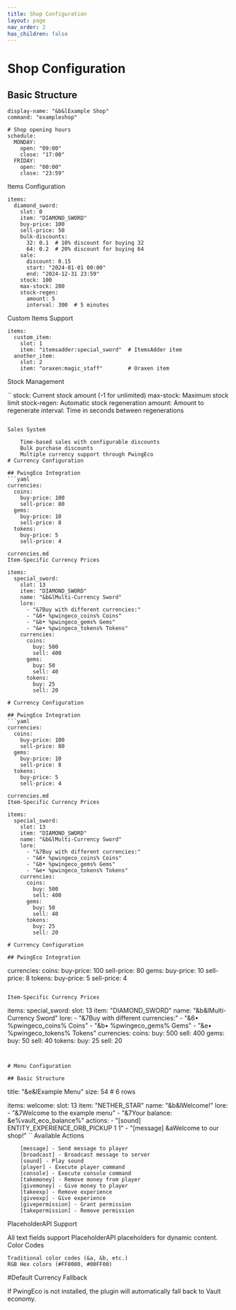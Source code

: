 ```yaml
---
title: Shop Configuration
layout: page
nav_order: 2
has_children: false
---
```


# Shop Configuration

## Basic Structure
```
display-name: "&b&lExample Shop"
command: "exampleshop"

# Shop opening hours
schedule:
  MONDAY:
    open: "09:00"
    close: "17:00"
  FRIDAY:
    open: "00:00"
    close: "23:59"
```

Items Configuration

```
items:
  diamond_sword:
    slot: 0
    item: "DIAMOND_SWORD"
    buy-price: 100
    sell-price: 50
    bulk-discounts:
      32: 0.1  # 10% discount for buying 32
      64: 0.2  # 20% discount for buying 64
    sale:
      discount: 0.15
      start: "2024-01-01 00:00"
      end: "2024-12-31 23:59"
    stock: 100
    max-stock: 200
    stock-regen:
      amount: 5
      interval: 300  # 5 minutes
```

Custom Items Support

```
items:
  custom_item:
    slot: 1
    item: "itemsadder:special_sword"  # ItemsAdder item
  another_item:
    slot: 2
    item: "oraxen:magic_staff"        # Oraxen item
```
Stock Management

``
    stock: Current stock amount (-1 for unlimited)
    max-stock: Maximum stock limit
    stock-regen: Automatic stock regeneration
        amount: Amount to regenerate
        interval: Time in seconds between regenerations
```

Sales System

    Time-based sales with configurable discounts
    Bulk purchase discounts
    Multiple currency support through PwingEco
# Currency Configuration

## PwingEco Integration
```yaml
currencies:
  coins:
    buy-price: 100
    sell-price: 80
  gems:
    buy-price: 10
    sell-price: 8
  tokens:
    buy-price: 5
    sell-price: 4

currencies.md
Item-Specific Currency Prices

items:
  special_sword:
    slot: 13
    item: "DIAMOND_SWORD"
    name: "&b&lMulti-Currency Sword"
    lore:
      - "&7Buy with different currencies:"
      - "&6• %pwingeco_coins% Coins"
      - "&b• %pwingeco_gems% Gems"
      - "&e• %pwingeco_tokens% Tokens"
    currencies:
      coins:
        buy: 500
        sell: 400
      gems:
        buy: 50
        sell: 40
      tokens:
        buy: 25
        sell: 20

# Currency Configuration

## PwingEco Integration
```yaml
currencies:
  coins:
    buy-price: 100
    sell-price: 80
  gems:
    buy-price: 10
    sell-price: 8
  tokens:
    buy-price: 5
    sell-price: 4

currencies.md
Item-Specific Currency Prices

items:
  special_sword:
    slot: 13
    item: "DIAMOND_SWORD"
    name: "&b&lMulti-Currency Sword"
    lore:
      - "&7Buy with different currencies:"
      - "&6• %pwingeco_coins% Coins"
      - "&b• %pwingeco_gems% Gems"
      - "&e• %pwingeco_tokens% Tokens"
    currencies:
      coins:
        buy: 500
        sell: 400
      gems:
        buy: 50
        sell: 40
      tokens:
        buy: 25
        sell: 20

# Currency Configuration

## PwingEco Integration
```
currencies:
  coins:
    buy-price: 100
    sell-price: 80
  gems:
    buy-price: 10
    sell-price: 8
  tokens:
    buy-price: 5
    sell-price: 4
```

Item-Specific Currency Prices

```
items:
  special_sword:
    slot: 13
    item: "DIAMOND_SWORD"
    name: "&b&lMulti-Currency Sword"
    lore:
      - "&7Buy with different currencies:"
      - "&6• %pwingeco_coins% Coins"
      - "&b• %pwingeco_gems% Gems"
      - "&e• %pwingeco_tokens% Tokens"
    currencies:
      coins:
        buy: 500
        sell: 400
      gems:
        buy: 50
        sell: 40
      tokens:
        buy: 25
        sell: 20
```


# Menu Configuration

## Basic Structure
```
title: "&e&lExample Menu"
size: 54  # 6 rows

items:
  welcome:
    slot: 13
    item: "NETHER_STAR"
    name: "&b&lWelcome!"
    lore:
      - "&7Welcome to the example menu"
      - "&7Your balance: &e%vault_eco_balance%"
    actions:
      - "[sound] ENTITY_EXPERIENCE_ORB_PICKUP 1 1"
      - "[message] &aWelcome to our shop!"
``
Available Actions
```
    [message] - Send message to player
    [broadcast] - Broadcast message to server
    [sound] - Play sound
    [player] - Execute player command
    [console] - Execute console command
    [takemoney] - Remove money from player
    [givemoney] - Give money to player
    [takeexp] - Remove experience
    [giveexp] - Give experience
    [givepermission] - Grant permission
    [takepermission] - Remove permission
```
PlaceholderAPI Support

All text fields support PlaceholderAPI placeholders for dynamic content.
Color Codes

    Traditional color codes (&a, &b, etc.)
    RGB Hex colors (#FF0000, #00FF00)

#Default Currency Fallback

If PwingEco is not installed, the plugin will automatically fall back to Vault economy.